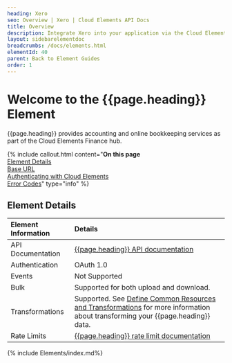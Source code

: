 ```yaml
---
heading: Xero
seo: Overview | Xero | Cloud Elements API Docs
title: Overview
description: Integrate Xero into your application via the Cloud Elements APIs.
layout: sidebarelementdoc
breadcrumbs: /docs/elements.html
elementId: 40
parent: Back to Element Guides
order: 1
---
```


# Welcome to the {{page.heading}} Element

{{page.heading}} provides accounting and online bookkeeping services as part of the Cloud Elements Finance hub.

{% include callout.html content="<strong>On this page</strong></br><a href=#element-details>Element Details</a></br><a href=#base-url>Base URL</a></br><a href=#authenticating-with-cloud-elements>Authenticating with Cloud Elements</a></br><a href=#error-codes>Error Codes</a>" type="info" %}

## Element Details

| Element Information | Details     |
| :------------- | :------------- |
| API Documentation | [{{page.heading}} API documentation](https://developer.xero.com/documentation/) |
| Authentication | OAuth 1.0  |
| Events | Not Supported |
| Bulk | Supported for both upload and download. |
| Transformations | Supported. See [Define Common Resources and Transformations](/docs/guides/common-resources/index.html) for more information about transforming your {{page.heading}} data.|
| Rate Limits | [{{page.heading}} rate limit documentation](https://developer.xero.com/documentation/auth-and-limits/xero-api-limits)|

{% include Elements/index.md%}
